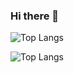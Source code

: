 ### Hi there 👋

![Top Langs](https://github-readme-stats.vercel.app/api/top-langs/?username=ayoubElhoucine&size_weight=0.5&count_weight=0.5)

![Top Langs](https://awesome-github-stats.azurewebsites.net/user-stats/ayoubElhoucine?theme=tokyonight&show_icons=true&cardType=github)

<!--
**ayoubElhoucine/ayoubElhoucine** is a ✨ _special_ ✨ repository because its `README.md` (this file) appears on your GitHub profile.

Here are some ideas to get you started:

- 🔭 I’m currently working on ...
- 🌱 I’m currently learning ...
- 👯 I’m looking to collaborate on ...
- 🤔 I’m looking for help with ...
- 💬 Ask me about ...
- 📫 How to reach me: ...
- 😄 Pronouns: ...
- ⚡ Fun fact: ...
-->

